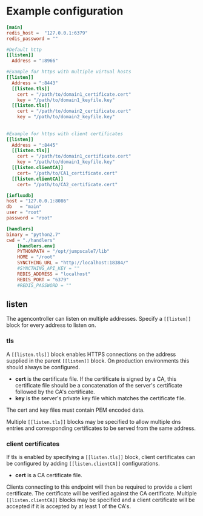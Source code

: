 # Example configuration

```toml
[main]
redis_host =  "127.0.0.1:6379"
redis_password = ""

#Default http
[[listen]]
  Address = ":8966"

#Example for https with multiple virtual hosts
[[listen]]
  Address = ":8443"
  [[listen.tls]]
    cert = "/path/to/domain1_certificate.cert"
    key = "/path/to/domain1_keyfile.key"
  [[listen.tls]]
    cert = "/path/to/domain2_certificate.cert"
    key = "/path/to/domain2_keyfile.key"
    
    
#Example for https with client certificates
[[listen]]
  Address = ":8445"
  [[listen.tls]]
    cert = "/path/to/domain1_certificate.cert"
    key = "/path/to/domain1_keyfile.key"
  [[listen.clientCA]]
    cert= "/path/to/CA1_certificate.cert"
  [[listen.clientCA]]
    cert= "/path/to/CA2_certificate.cert"

[influxdb]
host = "127.0.0.1:8086"
db   = "main"
user = "root"
password = "root"

[handlers]
binary = "python2.7"
cwd = "./handlers"
    [handlers.env]
    PYTHONPATH = "/opt/jumpscale7/lib"
    HOME = "/root"
    SYNCTHING_URL = "http://localhost:18384/"
    #SYNCTHING_API_KEY = ""
    REDIS_ADDRESS = "localhost"
    REDIS_PORT = "6379"
    #REDIS_PASSWORD = ""
```
## listen
The agencontroller can listen on multiple addresses. Specify a `[[listen]]` block for every address to listen on.

### tls
A `[[listen.tls]]` block enables HTTPS connections on the address supplied in the parent `[[listen]]` block.
On production environments this should always be configured.

* **cert** is the certificate file. 
If the certificate is signed by a CA, this certificate file should be a concatenation of the server's certificate followed by the CA's certificate.
* **key** is the server's private key file which matches the certificate file.


The cert and key files must contain PEM encoded data.

Multiple `[[listen.tls]]` blocks may be specified to allow multiple dns entries and corresponding certificates to be served from the same address.

### client certificates
If tls is enabled by specifying a `[[listen.tls]]` block, client certificates can be configured by adding `[[listen.clientCA]]` configurations. 
* **cert** is a CA certificate file.

Clients connecting to this endpoint will then be required to provide a client certificate. The certificate will be verified against the CA certificate. Multiple `[[listen.clientCA]]` blocks may be specified and a client certificate will be accepted if it is accepted by at least 1 of the CA's.
